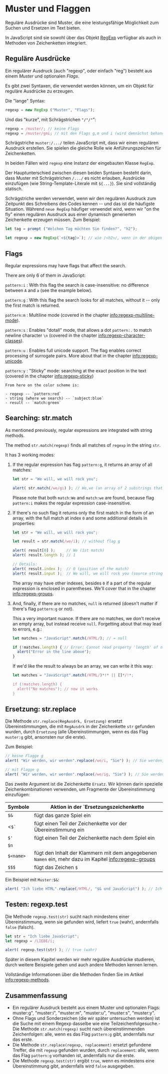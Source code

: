 # Muster und Flaggen

Reguläre Ausdrücke sind Muster, die eine leistungsfähige Möglichkeit zum Suchen und Ersetzen im Text bieten.

In JavaScript sind sie sowohl über das Objekt [RegExp](mdn:js/RegExp) verfügbar als auch in Methoden von Zeichenketten integriert.

## Reguläre Ausdrücke

Ein regulärer Ausdruck (auch "regexp", oder einfach "reg") besteht aus einem *Muster* und optionalen *Flags*.

Es gibt zwei Syntaxen, die verwendet werden können, um ein Objekt für reguläre Ausdrücke zu erzeugen.

Die "lange" Syntax:

````js
regexp = new RegExp ("Muster", "Flags");
````

Und das "kurze", mit Schrägstrichen `"/"/"`":

```js
regexp = /muster/; // keine Flags
regexp = /muster/gmi; // mit den Flags g,m und i (wird demnächst behandelt)
```

Schrägstriche `muster:/.../` teilen JavaScript mit, dass wir einen regulären Ausdruck erstellen. Sie spielen die gleiche Rolle wie Anführungszeichen für Zeichenketten.

In beiden Fällen wird `regexp` eine Instanz der eingebauten Klasse `RegExp`.

Der Hauptunterschied zwischen diesen beiden Syntaxen besteht darin, dass Muster mit Schrägstrichen `/.../` es nicht erlauben, Ausdrücke einzufügen (wie String-Template-Literale mit `${...}`). Sie sind vollständig statisch.

Schrägstriche werden verwendet, wenn wir den regulären Ausdruck zum Zeitpunkt des Schreibens des Codes kennen -- und das ist die häufigste Situation. Während `neue RegExp` häufiger verwendet wird, wenn wir "on the fly" einen regulären Ausdruck aus einer dynamisch generierten Zeichenkette erzeugen müssen. Zum Beispiel:

```js
let tag = prompt ("Welchen Tag möchten Sie finden?", "h2");

let regexp = new RegExp(`<${tag}>`); // wie /<h2>/, wenn in der obigen Eingabeaufforderung mit "h2" geantwortet wurde
```

## Flags

Regular expressions may have flags that affect the search.

There are only 6 of them in JavaScript:

`pattern:i`
: With this flag the search is case-insensitive: no difference between `A` and `a` (see the example below).

`pattern:g`
: With this flag the search looks for all matches, without it -- only the first match is returned.

`pattern:m`
: Multiline mode (covered in the chapter <info:regexp-multiline-mode>).

`pattern:s`
: Enables "dotall" mode, that allows a dot `pattern:.` to match newline character `\n` (covered in the chapter <info:regexp-character-classes>).

`pattern:u`
: Enables full unicode support. The flag enables correct processing of surrogate pairs. More about that in the chapter <info:regexp-unicode>.

`pattern:y`
: "Sticky" mode: searching at the exact position in the text  (covered in the chapter <info:regexp-sticky>)

```smart header="Colors"
From here on the color scheme is:

- regexp -- `pattern:red`
- string (where we search) -- `subject:blue`
- result -- `match:green`
```

## Searching: str.match

As mentioned previously, regular expressions are integrated with string methods.

The method `str.match(regexp)` finds all matches of `regexp` in the string `str`.

It has 3 working modes:

1. If the regular expression has flag `pattern:g`, it returns an array of all matches:
    ```js run
    let str = "We will, we will rock you";

    alert( str.match(/we/gi) ); // We,we (an array of 2 substrings that match)
    ```
    Please note that both `match:We` and `match:we` are found, because flag `pattern:i` makes the regular expression case-insensitive.

2. If there's no such flag it returns only the first match in the form of an array, with the full match at index `0` and some additional details in properties:
    ```js run
    let str = "We will, we will rock you";

    let result = str.match(/we/i); // without flag g

    alert( result[0] );     // We (1st match)
    alert( result.length ); // 1

    // Details:
    alert( result.index );  // 0 (position of the match)
    alert( result.input );  // We will, we will rock you (source string)
    ```
    The array may have other indexes, besides `0` if a part of the regular expression is enclosed in parentheses. We'll cover that in the chapter  <info:regexp-groups>.

3. And, finally, if there are no matches, `null` is returned (doesn't matter if there's flag `pattern:g` or not).

    This a very important nuance. If there are no matches, we don't receive an empty array, but instead receive `null`. Forgetting about that may lead to errors, e.g.:

    ```js run
    let matches = "JavaScript".match(/HTML/); // = null

    if (!matches.length) { // Error: Cannot read property 'length' of null
      alert("Error in the line above");
    }
    ```

    If we'd like the result to always be an array, we can write it this way:

    ```js run
    let matches = "JavaScript".match(/HTML/)*!* || []*/!*;

    if (!matches.length) {
      alert("No matches"); // now it works
    }
    ```

## Ersetzung: str.replace

Die Methode `str.replace(RegAusdrk, Ersetzung)` ersetzt Übereinstimmungen, die mit `RegAusdrk` in der Zeichenkette `str` gefunden wurden, durch `Ersetzung` (alle Übereinstimmungen, wenn es das Flag `muster:g` gibt, ansonsten nur die erste).

Zum Beispiel:

```js run
// keine Flagge g
alert( "Wir werden, wir werden".replace(/we/i, "Sie") ); // Sie werden, sie werden

// mit Flagge g
alert( "Wir werden, wir werden".replace(/we/ig, "Sie") ); // Sie werden, sie werden
```

Das zweite Argument ist die Zeichenkette `Ersatz`. Wir können darin spezielle Zeichenkombinationen verwenden, um Fragmente der Übereinstimmung einzufügen:

| Symbole | Aktion in der `Ersetzungszeichenkette |
|--------|--------|
|`$&`| fügt das ganze Spiel ein
|<<code>$&#096;</code>| fügt einen Teil der Zeichenkette vor der Übereinstimmung ein|
|`$'`| fügt einen Teil der Zeichenkette nach dem Spiel ein
|`$n`||wenn `n` eine 1-2-stellige Zahl ist, dann fügt sie den Inhalt der n-ten Klammer ein, mehr dazu im Kapitel <info:regexp-groups>|
|`$<name>`| fügt den Inhalt der Klammern mit dem angegebenen `Namen` ein, mehr dazu im Kapitel <info:regexp-groups>|
|`$$$`| fügt das Zeichen `$` | ein

Ein Beispiel mit `Muster:$&`:

```js run
alert( "Ich liebe HTML".replace(/HTML/, "$& und JavaScript") ); // Ich liebe HTML und JavaScript
```

## Testen: regexp.test

Die Methode `regexp.test(str)` sucht nach mindestens einer Übereinstimmung, wenn sie gefunden wird, liefert `true` (wahr), andernfalls `false` (falsch).

```js run
let str = "Ich liebe JavaScript";
let regexp = /LIEBE/i;

alert( regexp.test(str) ); // true (wahr)
```

Später in diesem Kapitel werden wir mehr reguläre Ausdrücke studieren, durch weitere Beispiele gehen und auch andere Methoden kennen lernen.

Vollständige Informationen über die Methoden finden Sie im Artikel <info:regexp-methods>.

## Zusammenfassung

- Ein regulärer Ausdruck besteht aus einem Muster und optionalen Flags: muster:g", "muster:i", "muster:m", "muster:u", "muster:s", "muster:y".
- Ohne Flags und Sonderzeichen (die wir später untersuchen werden) ist die Suche mit einem Regexp dasselbe wie eine Teilzeichenfolgesuche.- Die Methode `str.match(regexp)` sucht nach übereinstimmenden Zeichenfolgen: alle, wenn es das Flag `pattern:g` gibt, andernfalls nur das erste.
- Die Methode `str.replace(regexp, replacement)` ersetzt gefundene Treffer, die mit `regexp` gefunden wurden, durch `replacement`: alle, wenn das Flag `pattern:g` vorhanden ist, andernfalls nur die erste.
- Die Methode `regexp.test(str)` ergibt `true`, wenn es mindestens eine Übereinstimmung gibt, andernfalls wird `false` ausgegeben.
